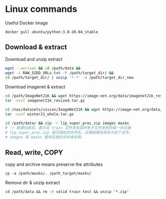 # Linux commands

Useful Docker image

`docker pull ubuntu/python:3.8-20.04_stable`

## Download & extract

Download and unzip extract
```bash
wget --version && cd /path/data && 
wget -i RAW_SIDD_URLs.txt -P /path/target_dir/ && 
cd /path/target_dir/ | unzip '*-*' -d /path/target_dir_new
```
Download imagenet & extract
```bash
cd /path/ImageNet21K && wget https://image-net.org/data/imagenet21k_resized.tar.gz && 
tar -xvzf imagenet21k_resized.tar.gz

cd /nas/datasets/vision/ImageNet21K && wget https://image-net.org/data/winter21_whole.tar.gz && 
tar -xvzf winter21_whole.tar.gz
```

```bash
cd /path/data/ && zip -r lip_super_proc.zip images masks
# -r 是递归选项，表示将 train 文件夹及其所有子文件夹和内容一并压缩
# lip_super_proc.zip 是压缩后的文件名，压缩结果会保存为这个文件。
# images 和 masks 是待压缩的文件夹名称。
```

## Read, write, COPY
copy and archive means preserve the attributes

`cp -a /path/masks/. /path_target/masks/ `

Remove dir & unzip extract

`cd /path/data && rm -r valid train test && unzip '*.zip'`


